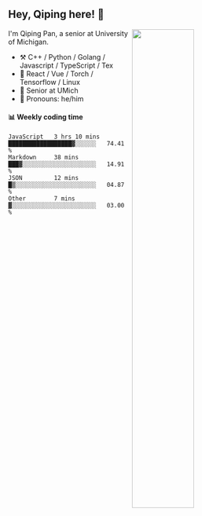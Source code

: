 

## Hey, Qiping here! :wave:

[<img align="right" width="50%" src="https://github-readme-stats.vercel.app/api?username=ppppqp&theme=dark&show_icons=true">](https://metrics.lecoq.io/ppppqp?template=classic)


I'm Qiping Pan, a senior at University of Michigan.

-   :hammer_and_pick: C++ / Python / Golang / Javascript / TypeScript / Tex
-   :pencil: React / Vue / Torch / Tensorflow / Linux 
-   :seedling: Senior at UMich
-   :man: Pronouns: he/him



#### :bar_chart: Weekly coding time

<!--START_SECTION:waka-->

```text
JavaScript   3 hrs 10 mins   ██████████████████▓░░░░░░   74.41 %
Markdown     38 mins         ███▓░░░░░░░░░░░░░░░░░░░░░   14.91 %
JSON         12 mins         █▒░░░░░░░░░░░░░░░░░░░░░░░   04.87 %
Other        7 mins          ▓░░░░░░░░░░░░░░░░░░░░░░░░   03.00 %
```

<!--END_SECTION:waka-->
